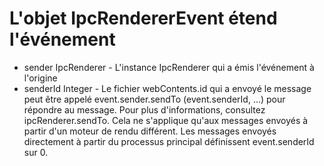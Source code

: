 # L'objet IpcRendererEvent étend l'événement

* sender IpcRenderer - L'instance IpcRenderer qui a émis l'événement à l'origine
* senderId Integer - Le fichier webContents.id qui a envoyé le message peut être appelé event.sender.sendTo (event.senderId, ...) pour répondre au message. Pour plus d'informations, consultez ipcRenderer.sendTo. Cela ne s'applique qu'aux messages envoyés à partir d'un moteur de rendu différent. Les messages envoyés directement à partir du processus principal définissent event.senderId sur 0.